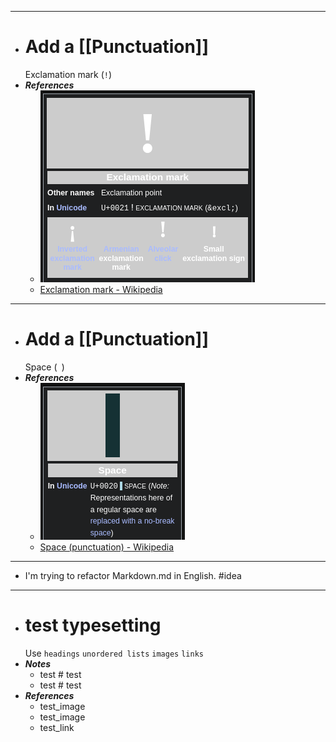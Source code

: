 - ---
- # Add a [[Punctuation]]
  Exclamation mark (`!`)
- ***References***
	- ![image.png](../assets/image_1667896062815_0.png)
	- [Exclamation mark - Wikipedia](https://en.wikipedia.org/wiki/Exclamation_mark)
- ---
- # Add a [[Punctuation]]
  Space (` `)
- ***References***
	- ![image.png](../assets/image_1667881614863_0.png)
	- [Space (punctuation) - Wikipedia](https://en.wikipedia.org/wiki/Space_(punctuation))
- ---
- I'm trying to refactor Markdown.md in English. #idea
- ---
- # test typesetting
  Use `headings` `unordered lists` `images` `links`
- ***Notes***
	- test # test
	- test # test
- ***References***
	- test_image
	- test_image
	- test_link